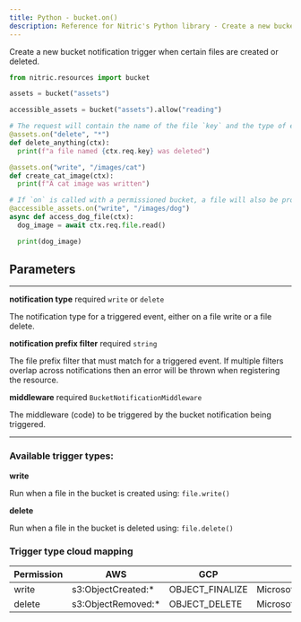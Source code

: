 ```yaml
---
title: Python - bucket.on()
description: Reference for Nitric's Python library - Create a new bucket notification trigger
---
```


Create a new bucket notification trigger when certain files are created or deleted.

```python
from nitric.resources import bucket

assets = bucket("assets")

accessible_assets = bucket("assets").allow("reading")

# The request will contain the name of the file `key` and the type of event `type`
@assets.on("delete", "*")
def delete_anything(ctx):
  print(f"a file named {ctx.req.key} was deleted")

@assets.on("write", "/images/cat")
def create_cat_image(ctx):
  print(f"A cat image was written")

# If `on` is called with a permissioned bucket, a file will also be provided with the request
@accessible_assets.on("write", "/images/dog")
async def access_dog_file(ctx):
  dog_image = await ctx.req.file.read()

  print(dog_image)
```

## Parameters

---

**notification type** required `write` or `delete`

The notification type for a triggered event, either on a file write or a file delete.

**notification prefix filter** required `string`

The file prefix filter that must match for a triggered event. If multiple filters overlap across notifications then an error will be thrown when registering the resource.

**middleware** required `BucketNotificationMiddleware`

The middleware (code) to be triggered by the bucket notification being triggered.

---

### Available trigger types:

**write**

Run when a file in the bucket is created using: `file.write()`

**delete**

Run when a file in the bucket is deleted using: `file.delete()`

### Trigger type cloud mapping

| Permission | AWS                 | GCP             | Azure                         |
| ---------- | ------------------- | --------------- | ----------------------------- |
| write      | s3:ObjectCreated:\* | OBJECT_FINALIZE | Microsoft.Storage.BlobCreated |
| delete     | s3:ObjectRemoved:\* | OBJECT_DELETE   | Microsoft.Storage.BlobDeleted |
